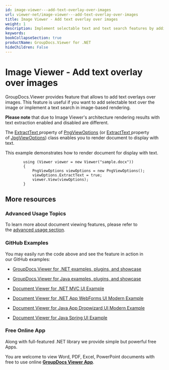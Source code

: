```yaml
---
id: image-viewer---add-text-overlay-over-images
url: viewer-net/image-viewer---add-text-overlay-over-images
title: Image Viewer - Add text overlay over images
weight: 1
description: Implement selectable text and text search features by adding text overlay over document page images with GroupDocs.Viewer component.
keywords: 
bookCollapseSection: true
productName: GroupDocs.Viewer for .NET
hideChildren: False
---
```


# Image Viewer - Add text overlay over images

GroupDocs.Viewer provides feature that allows to add text overlays over images. This feature is useful if you want to add selectable text over the image or implement a text search in image-based rendering.

**Please note** that due to Image Viewer's architecture rendering results with text extraction enabled and disabled are different. 

The [ExtractText ](https://apireference.groupdocs.com/net/viewer/groupdocs.viewer.options/pngviewoptions/properties/extracttext)property of [PngViewOptions](https://apireference.groupdocs.com/net/viewer/groupdocs.viewer.options/pngviewoptions) (or [ExtractText ](https://apireference.groupdocs.com/net/viewer/groupdocs.viewer.options/jpgviewoptions/properties/extracttext)property of [JpgViewOptions](https://apireference.groupdocs.com/net/viewer/groupdocs.viewer.options/jpgviewoptions)) class enables you to render document to display with text. 

This example demonstrates how to render document for display with text.

            using (Viewer viewer = new Viewer("sample.docx"))
            {
               	PngViewOptions viewOptions = new PngViewOptions();
                viewOptions.ExtractText = true;
                viewer.View(viewOptions);
            }

## More resources

### Advanced Usage Topics

To learn more about document viewing features, please refer to the [advanced usage section](Advanced%2Busage.html).

### GitHub Examples

You may easily run the code above and see the feature in action in our GitHub examples:

*   [GroupDocs.Viewer for .NET examples, plugins, and showcase](https://github.com/groupdocs-viewer/GroupDocs.Viewer-for-.NET)
    
*   [GroupDocs.Viewer for Java examples, plugins, and showcase](https://github.com/groupdocs-viewer/GroupDocs.Viewer-for-Java)
    
*   [Document Viewer for .NET MVC UI Example](https://github.com/groupdocs-viewer/GroupDocs.Viewer-for-.NET-MVC) 
    
*   [Document Viewer for .NET App WebForms UI Modern Example](https://github.com/groupdocs-viewer/GroupDocs.Viewer-for-.NET-WebForms)
    
*   [Document Viewer for Java App Dropwizard UI Modern Example](https://github.com/groupdocs-viewer/GroupDocs.Viewer-for-Java-Dropwizard)
    
*   [Document Viewer for Java Spring UI Example](https://github.com/groupdocs-viewer/GroupDocs.Viewer-for-Java-Spring)
    

### Free Online App

Along with full-featured .NET library we provide simple but powerful free Apps.

You are welcome to view Word, PDF, Excel, PowerPoint documents with free to use online **[GroupDocs Viewer App](https://products.groupdocs.app/viewer)**.

